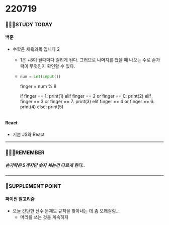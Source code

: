 # 220719

### 👨🏼‍🏫STUDY TODAY

#### 백준

- 수학은 체육과목 입니다 2
  - 1은 +8이 될때마다 걸리게 된다. 그러므로 나머지를 했을 때 나오는 수로 손가락이 무엇인지 확인할 수 있다.
  - ```python
    num = int(input())
    ```

    finger = num % 8
    
    if finger == 1:
        print(1)
    elif finger == 2 or finger == 0:
        print(2)
    elif finger == 3 or finger == 7:
        print(3)
    elif finger == 4 or finger == 6:
        print(4)
    else:
        print(5)
    ```

#### React

- 기본 JS와 React 

---

### 💆🏼‍♂️REMEMBER

##### 손가락은 5개지만 숫자 세는건 다르게 한다..

---

### 💫SUPPLEMENT POINT

#### 파이썬 알고리즘

- 오늘 간단한 산수 문제도 규칙을 찾아내는 데 좀 오래걸림...
  - 머리를 쓰는 것을 계속하자
